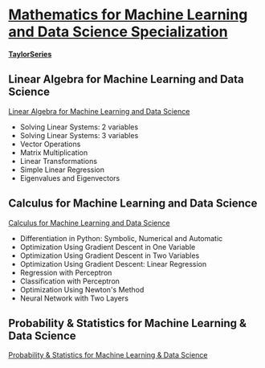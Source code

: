 # [Mathematics for Machine Learning and Data Science Specialization](https://www.deeplearning.ai/courses/mathematics-for-machine-learning-and-data-science-specialization/)

**[TaylorSeries](https://github.com/iampramodyadav/ML-Mathematics/blob/main/TaylorSeries.ipynb)**

## Linear Algebra for Machine Learning and Data Science

[Linear Algebra for Machine Learning and Data Science](https://github.com/iampramodyadav/ML-Mathematics/blob/main/linear_algebra_ML.ipynb)
- Solving Linear Systems: 2 variables
- Solving Linear Systems: 3 variables
- Vector Operations
- Matrix Multiplication
- Linear Transformations
- Simple Linear Regression
- Eigenvalues and Eigenvectors
 
## Calculus for Machine Learning and Data Science

[Calculus for Machine Learning and Data Science](https://github.com/iampramodyadav/ML-Mathematics/blob/main/calculus_ML.ipynb)
- Differentiation in Python: Symbolic, Numerical and Automatic
- Optimization Using Gradient Descent in One Variable
- Optimization Using Gradient Descent in Two Variables
- Optimization Using Gradient Descent: Linear Regression
- Regression with Perceptron
- Classification with Perceptron
- Optimization Using Newton's Method
- Neural Network with Two Layers
  
## Probability & Statistics for Machine Learning & Data Science

[Probability & Statistics for Machine Learning & Data Science](https://github.com/iampramodyadav/ML-Mathematicss/blob/main/prob_stat_ML.ipynb)
